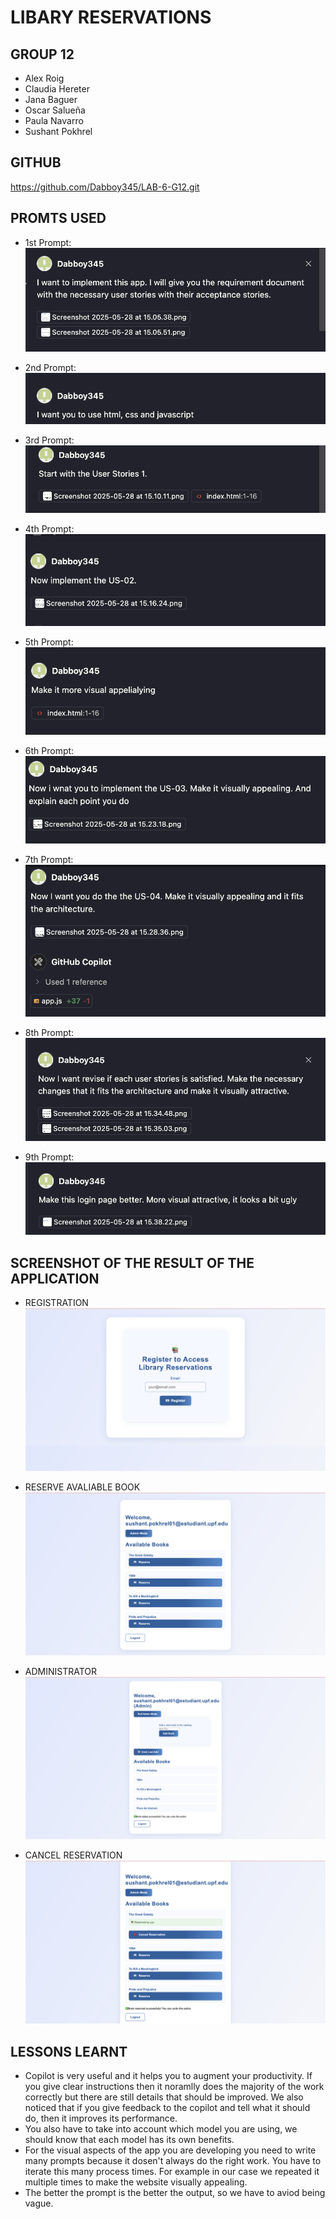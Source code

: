 # LIBARY RESERVATIONS

## GROUP 12
- Alex Roig
- Claudia Hereter
- Jana Baguer
- Oscar Salueña
- Paula Navarro
- Sushant Pokhrel


## GITHUB
https://github.com/Dabboy345/LAB-6-G12.git

## PROMTS USED 

- 1st Prompt:
![1 Prompt](Prompts/1_prompt.png)

- 2nd Prompt:
![2nd Prompt](Prompts/2_prompt.png)

- 3rd Prompt:
![3rd Prompt](Prompts/3_prompt.png)

- 4th Prompt:
![4th Prompt](Prompts/4_prompt.png)

- 5th Prompt:
![5th Prompt](Prompts/5_prompt.png)

- 6th Prompt:
![6th Prompt](Prompts/6_prompt.png)

- 7th Prompt:
![7th Prompt](Prompts/7_prompt.png)

- 8th Prompt:
![8th Prompt](Prompts/8_prompt.png)

- 9th Prompt:
![9th Prompt](Prompts/9_prompt.png)


## SCREENSHOT OF THE RESULT OF THE APPLICATION 
- REGISTRATION
![REGISTRATION](Screenshots/US-01.png)

- RESERVE AVALIABLE BOOK
![RESERVE AVALIABLE BOOK](Screenshots/US-02.png)

- ADMINISTRATOR
![ADMINISTRATOR](Screenshots/US-03.png)

- CANCEL RESERVATION
![CANCLE RESERVATION](Screenshots/US-04.png)

## LESSONS LEARNT

- Copilot is very useful and it helps you to augment your productivity. If you give clear instructions then it noramlly does the majority of the work correctly but there are still details that should be improved. We also noticed that if you give feedback to the copilot and tell what it should do, then it improves its performance. 
- You also have to take into account which model you are using, we should know that each model has its own benefits. 
- For the visual aspects of the app you are developing you need to write many prompts because it dosen't always do the right work. You have to iterate this many process times. For example in our case we repeated it multiple times to make the website visually appealing. 
- The better the prompt is the better the output, so we have to aviod being vague. 